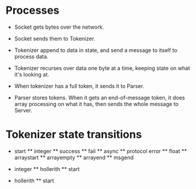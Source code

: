 # Processes

* Socket gets bytes over the network.

* Socket sends them to Tokenizer.

* Tokenizer append to data in state, and send a message to itself to process data.

* Tokenizer recurses over data one byte at a time, keeping state on what it's looking at.

* When tokenizer has a full token, it sends it to Parser.

* Parser stores tokens. When it gets an end-of-message token, it does array processing on what it has, then sends the whole message to Server.

# Tokenizer state transitions

* start
** integer
** success
** fail
** async
** protocol error
** float
** arraystart
** arrayempty
** arrayend
** msgend

* integer
** hollerith
** start

* hollerith
** start
